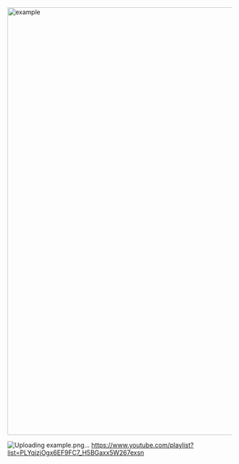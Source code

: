 <img width="960" alt="example" src="https://github.com/user-attachments/assets/f7e451d1-9bff-4817-9575-bad1f42e661d">

![Uploading example.png…]()
https://www.youtube.com/playlist?list=PLYqjzjOgx6EF9FC7_H5BGaxx5W267exsn
